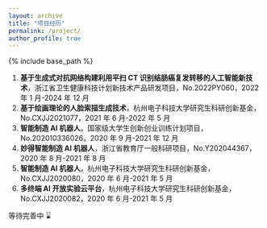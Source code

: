 ```yaml
---
layout: archive
title: "项目经历"
permalink: /project/
author_profile: true
---
```


{% include base_path %}

1. **基于生成式对抗网络构建利用平扫 CT 识别结肠癌复发转移的人工智能新技术**，浙江省卫生健康科技计划新技术产品研发项目，No.2022PY060，2022 年 1 月-2024 年 12 月
2. **基于绘画理论的人脸索描生成技术**，杭州电子科技大学研究生科研创新基金，No.CXJJ2021077，2021 年 6 月-2022 年 5 月
3. **智能制造 AI 机器人**，国家级大学生创新创业训练计划项目，No.202010336026，2020 年 9 月-2021 年 12 月
4. **妙得智能制造 AI 机器人**，浙江省教育厅一般科研项目，No.Y202044367，2020 年 8 月-2021 年 8 月
5. **智能制造 AI 机器人**，杭州电子科技大学研究生科研创新基金，No.CXJJ2020080，2020 年 6 月-2021 年 5 月
6. **多终端 AI 开放实验云平台**，杭州电子科技大学研究生科研创新基金，No.CXJJ2020082，2020 年 6 月-2021 年 5 月

等待完善中 ⌛️
